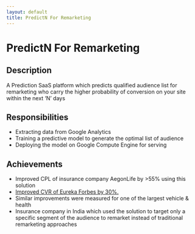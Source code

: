 ```yaml
---
layout: default
title: PredictN For Remarketing
---
```

# PredictN For Remarketing
## Description
A Prediction SaaS platform which predicts qualified audience list for remarketing who carry the higher probability of conversion on your site within the next ‘N’ days

## Responsibilities
* Extracting data from Google Analytics
* Training a predictive model to generate the optimal list of audience
* Deploying the model on Google Compute Engine for serving

## Achievements
* Improved CPL of insurance company AegonLife by >55% using this solution
* [Improved CVR of Eureka Forbes by 30%.](https://www.tatvic.com/about-us/case-studies/increase-conversion-rate-predictn-predictive-analytics-solution/)
* Similar improvements were measured for one of the largest vehicle & health 
* Insurance company in India which used the solution to target only a specific segment of the audience to remarket instead of traditional remarketing approaches